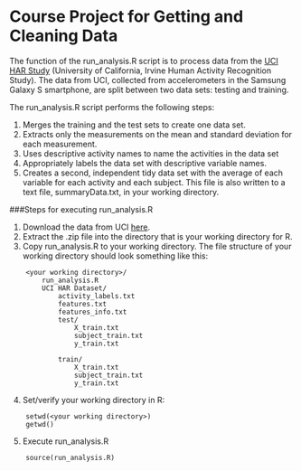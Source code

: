 
Course Project for Getting and Cleaning Data
============================================

The function of the run_analysis.R script is to process data from the 
[UCI HAR Study][har] (University of California, Irvine Human Activity Recognition Study).  The data from UCI, collected from accelerometers in the Samsung Galaxy S smartphone, are split between two data sets: testing and training.

[har]: http://archive.ics.uci.edu/ml/datasets/Human+Activity+Recognition+Using+Smartphones

The run_analysis.R script performs the following steps:

1. Merges the training and the test sets to create one data set.
2. Extracts only the measurements on the mean and standard deviation for each measurement. 
3. Uses descriptive activity names to name the activities in the data set
4. Appropriately labels the data set with descriptive variable names. 
5. Creates a second, independent tidy data set with the average of each variable for each activity and each subject. This file is also written to a text file,
summaryData.txt, in your working directory.


###Steps for executing run_analysis.R

1. Download the data from UCI [here][data].
2. Extract the .zip file into the directory that is your working directory 
for R.
3. Copy run_analysis.R to your working directory.
The file structure of your working directory should look something like this:

```
    <your working directory>/
        run_analysis.R
        UCI HAR Dataset/
            activity_labels.txt
            features.txt
            features_info.txt
            test/
                X_train.txt
                subject_train.txt
                y_train.txt
            
            train/
                X_train.txt
                subject_train.txt
                y_train.txt
```

4. Set/verify your working directory in R:
```
    setwd(<your working directory>)
    getwd()
```

5. Execute run_analysis.R  
```
    source(run_analysis.R)
```

[data]: https://d396qusza40orc.cloudfront.net/getdata%2Fprojectfiles%2FUCI%20HAR%20Dataset.zip 


